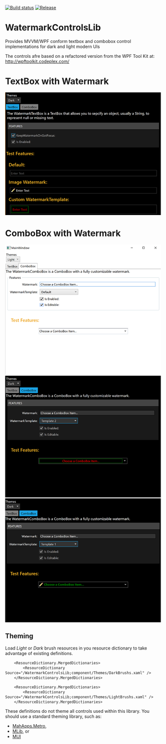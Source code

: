 [![Build status](https://ci.appveyor.com/api/projects/status/c44414w3s1ow8eb5?svg=true)](https://ci.appveyor.com/project/Dirkster99/watermarkcontrolslib)
[![Release](https://img.shields.io/github/release/Dirkster99/watermarkcontrolslib.svg)](https://github.com/Dirkster99/watermarkcontrolslib/releases/latest)

# WatermarkControlsLib
Provides MVVM/WPF conform textbox and combobox control implementations for dark and light modern UIs

The controls afre based on a refactored version from the WPF Tool Kit at: http://wpftoolkit.codeplex.com/

# TextBox with Watermark
![](https://github.com/Dirkster99/Docu/blob/master/WatermarkControlsLib/screenshot.png)

# ComboBox with Watermark
![](https://github.com/Dirkster99/Docu/blob/master/WatermarkControlsLib/screenshot1.png)
![](https://github.com/Dirkster99/Docu/blob/master/WatermarkControlsLib/screenshot2.png)
![](https://github.com/Dirkster99/Docu/blob/master/WatermarkControlsLib/screenshot3.png)


## Theming

Load *Light* or *Dark* brush resources in you resource dictionary to take advantage of existing definitions.

```XAML
    <ResourceDictionary.MergedDictionaries>
        <ResourceDictionary Source="/WatermarkControlsLib;component/Themes/DarkBrushs.xaml" />
    </ResourceDictionary.MergedDictionaries>
```

```XAML
    <ResourceDictionary.MergedDictionaries>
        <ResourceDictionary Source="/WatermarkControlsLib;component/Themes/LightBrushs.xaml" />
    </ResourceDictionary.MergedDictionaries>
```

These definitions do not theme all controls used within this library. You should use a standard theming library, such as:
- [MahApps.Metro](https://github.com/MahApps/MahApps.Metro),
- [MLib](https://github.com/Dirkster99/MLib), or
- [MUI](https://github.com/firstfloorsoftware/mui)

